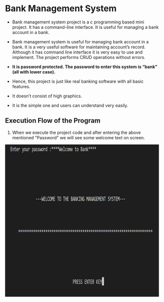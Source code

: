 
# Bank Management System
 * Bank management system project is a c programming based mini project. It has a command-line interface. It is useful for managing a bank account in a bank.

* Bank management system  is useful for managing bank account in a bank. It is a very useful software for maintaining account’s record. Although it has command line interface it is very easy to use and implement. The project performs CRUD operations without errors.

* **It is password protected. The password to enter this system is “bank” (all with lower case).** 
* Hence, this project is just like real banking software with all basic features. 

* It doesn’t consist of high graphics.

* It is the simple one and users can understand very easily.

## Execution Flow of the Program
1. When we execute the project code and after entering the above mentioned "Password" we will see some welcome text on screen.
 


<img src="images/1.png" height="500" width="700" right="100" >
 

